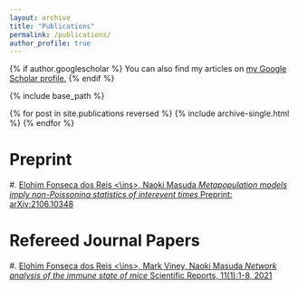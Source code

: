 ```yaml
---
layout: archive
title: "Publications"
permalink: /publications/
author_profile: true
---
```


{% if author.googlescholar %}
  You can also find my articles on <u><a href="{{author.googlescholar}}">my Google Scholar profile</a>.</u>
{% endif %}

{% include base_path %}

{% for post in site.publications reversed %}
  {% include archive-single.html %}
{% endfor %}

# Preprint

#. <ins> Elohim Fonseca dos Reis <\ins>, Naoki Masuda
  *Metapopulation models imply non-Poissonina statistics of interevent times*
  Preprint: [arXiv:2106.10348](https://arxiv.org/abs/2106.10348)

# Refereed Journal Papers
  
#. <ins> Elohim Fonseca dos Reis <\ins>, Mark Viney, Naoki Masuda
  *Network analysis of the immune state of mice*
  [Scientific Reports, 11(1):1-8, 2021](https://www.nature.com/articles/s41598-021-83139-7)
